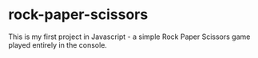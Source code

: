 # rock-paper-scissors
This is my first project in Javascript - a simple Rock Paper Scissors game played entirely in the console.
